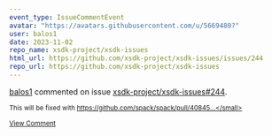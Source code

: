 ```yaml
---
event_type: IssueCommentEvent
avatar: "https://avatars.githubusercontent.com/u/5669480?"
user: balos1
date: 2023-11-02
repo_name: xsdk-project/xsdk-issues
html_url: https://github.com/xsdk-project/xsdk-issues/issues/244
repo_url: https://github.com/xsdk-project/xsdk-issues
---
```


<a href='https://github.com/balos1' target='_blank'>balos1</a> commented on issue <a href='https://github.com/xsdk-project/xsdk-issues/issues/244' target='_blank'>xsdk-project/xsdk-issues#244</a>.

<small>This will be fixed with https://github.com/spack/spack/pull/40845...</small>

<a href='https://github.com/xsdk-project/xsdk-issues/issues/244' target='_blank'>View Comment</a>
